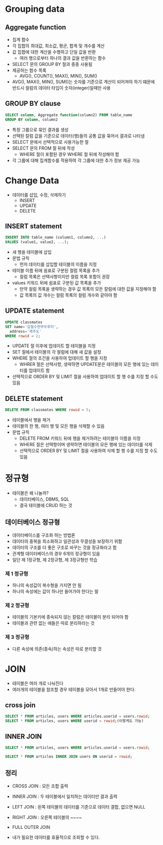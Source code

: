 # Grouping data

## Aggregate function

- 집계 함수
- 각 집합의 최대값, 최소값, 평균, 합계 및 개수를 계산
- 값 집합에 대한 계산을 수행하고 단일 값을 반환
  - 여러 행으로부터 하나의 결과 값을 반환하는 함수
- SELECT 문의 GROUP BY 절과 종종 사용됨
- 제공하는 함수 목록
  - AVG(), COUNT(), MAX(), MIN(), SUM()
- AVG(), MAX(), MIN(), SUM()는 숫자를 기준으로 계산이 되어져야 하기 떄문에 반드시 컬럼의 데이터 타입이 숫자(integer)일때만 사용

## GROUP BY clause

```SQL
SELECT column, Aggregate function(column2) FROM table_name
GROUP BY column, column2
```

- 특정 그룹으로 묶인 결과를 생성
- 선택된 칼럼 값을 기준으로 데이터(행)들의 공통 값을 묶어서 결과로 나타냄
- SELECT 문에서 선택적으로 사용가능한 절
- SELECT 문의 FROM 절 뒤에 작성
  - WHERE 절이 포함된 경우 WHERE 절 뒤에 작성해야 함
- 각 그룹에 대해 집계함수를 적용하여 각 그룹에 대한 추가 정보 제공 가능

# Change Data

- 데이터를 삽입, 수정, 삭제하기
  - INSERT
  - UPDATE
  - DELETE

## INSERT statement

```SQL
INSERT INTO table_name (column1, column2, ...)
VALUES (value1, value2, ...);
```

- 새 행을 테이블에 삽입
- 문법 규칙
  - 먼저 데이터를 삽입할 테이블의 이름을 지정
- 테이블 이름 뒤에 쉼표로 구분된 컬럼 목록을 추가
  - 컬럼 목록은 선택사항이지만 컬럼 목록 포함이 권장
- values 키워드 뒤에 쉼표로 구분된 값 목록을 추가
  - 만약 컬럼 목록을 생략하는 경우 값 목록의 모든 칼럼에 대한 값을 지정해야 함
  - 값 목록의 값 개수는 컬럼 목록의 컬럼 개수와 같아야 함

## UPDATE statement

```SQL
UPDATE classmates
SET name='김철수한무두루미',
  address='제주도'
WHERE rowid = 2;
```

- UPDATE 절 이후에 업데이트 할 테이블을 지정
- SET 절에서 테이블의 각 컬럼에 대해 새 값을 설정
- WHERE 절의 조건을 사용하여 업데이트 할 행을 지정
  - WHRER 절은 선택사항, 생략하면 UPDATE문은 테이블의 모든 행에 있는 데이터를 업데이트 함
- 선택적으로 ORDER BY 및 LIMIT 절을 사용하여 업데이트 할 행 수를 지정 할 수도 있음

## DELETE statement

```SQL
DELETE FROM classmates WHERE rowid = 5;
```

- 테이블에서 행을 제거
- 테이블의 한 행, 여러 행 및 모든 행을 삭제할 수 있음
- 문법 규칙
  - DELETE FROM 키워드 뒤에 행을 제거하려는 테이블의 이름을 지정
  - WHERE 절은 선택항이며 생략하면 테이블의 모든 행에 있는 데이터를 삭제
  - 선택적으로 ORDER BY 및 LIMIT 절을 사용하여 삭제 할 행 수를 지정 할 수도 있음

# 정규형

- 테이블은 왜 나눌까?
  - 데이터베이스, DBMS, SQL
  - 결국 테이블에 CRUD 하는 것

## 데이터베이스 정규형

- 데이터베이스를 구조화 하는 방법론
- 데이터의 중복을 최소화하고 일관성과 무결성을 보장하기 위함
- 데이터의 구조를 더 좋은 구조로 바꾸는 것을 정규화라고 함
- 관계형 데이터베이스의 경우 6개의 정규형이 있음
- 일단 제 1정규형, 제 2정규형, 제 3정규형만 학습

### 제 1 정규형

- 하나의 속성값이 복수형을 가지면 안 됨
- 하나의 속성에는 값이 하나만 들어가야 한다는 말

### 제 2 정규형

- 테이블의 기본키에 종속되지 않는 칼럼은 테이블이 분리 되어야 함
- 테이블과 관련 없는 애들은 따로 분리하라는 것

### 제 3 정규형

- 다른 속성에 의존(종속)하는 속성은 따로 분리할 것

# JOIN

- 테이블은 여러 개로 나눠진다
- 여러개의 테이블을 참조할 경우 테이블을 모아서 1개로 만들어야 한다.

## cross join

```SQL
SELECT * FROM articles, users WHERE articles.userid = users.rowid;
SELECT * FROM articles, users WHERE userid = rowid;(이렇게도 가능)
```

## INNER JOIN

```SQL
SELECT * FROM articles, users WHERE articles.userid = users.rowid;

SELECT * FROM articles INNER JOIN users ON userid = rowid;
```

## 정리

- CROSS JOIN : 모든 조합 출력
- INNER JOIN : 두 테이블에서 일치하는 데이터만 결과 출력
- LEFT JOIN : 왼쪽 테이블의 데이터를 기준으로 데이터 결합, 없으면 NULL
- RIGHT JOIN : 오른쪽 테이블의 ~~~~
- FULL OUTER JOIN

- 내가 필요한 데이터를 효율적으로 조회할 수 있다.
